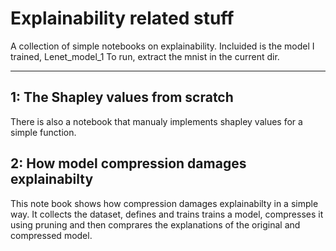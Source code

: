 # Explainability related stuff

A collection of simple notebooks on explainability.
Incluided is the model I trained, Lenet_model_1
To run, extract the mnist in the current dir.

************************************************************************

## 1: The Shapley values from scratch
There is also a notebook that manualy implements shapley values for a simple function.

## 2: How model compression damages explainabilty 
This note book shows how compression damages explainabilty in a simple way. 
It collects the dataset, defines and trains trains a model, compresses it using pruning and then comprares the explanations of the original and compressed model.



